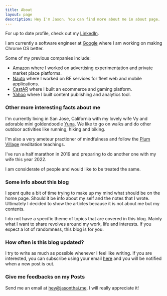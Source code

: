 ```yaml
---
title: About
layout: page
description: Hey I'm Jason. You can find more about me in about page.
---
```


For up to date profile, check out my [LinkedIn](https://www.linkedin.com/in/jasontthai).

I am currently a software engineer at [Google](https://google.com) where I am working on making Chrome OS better.

Some of my previous companies include:

* [Amazon](https://www.amazon.com) where I worked on advertising experimentation and private market place platforms. 
* [Nauto](https://www.nauto.com) where I worked on BE services for fleet web and mobile applications.
* [CastAR](http://castar.com) where I built an ecommerce and gaming platform.
* [Yahoo](https://yahoo.com) where I built content publishing and analytics tool.

### Other more interesting facts about me
I'm currently living in San Jose, California with my lovely wife Vy and adorable mini goldendoodle [Yuna](/assets/img/yuna-chan.jpeg). We like to go on walks and do other outdoor activities like running, hiking and biking.

I'm also a very ameteur practioner of mindfulness and follow the [Plum Village](https://plumvillage.org)  meditation teachings.

I've run a half marathon in 2019 and preparing to do another one with my wife this year 2022.

I am considerate of people and would like to be treated the same.

### Some info about this blog
I spent quite a bit of time trying to make up my mind what should be on the home page. Should it be info about my self and the notes that I wrote. Ultimately I decided to show the articles because it is not about me but my contents.

I do not have a specific theme of topics that are covered in this blog. Mainly what I want to share revolves around my work, life and interests.
If you expect a lot of randomness, this blog is for you.

### How often is this blog updated?
I try to write as much as possible whenever I feel like writing. If you are interested, you can subscribe using your email [here](https://sendy.jasonthai.me/subscription?f=1xbnC4rzl5bZyD5KdkNEpvolP9bMamozYB9Km892ZO0L7mc7N7Pq7ckWA1dY3DSlvL) and you will be notified when a new post is out.

### Give me feedbacks on my Posts
Send me an email at [&#104;&#101;&#121;&#064;&#106;&#097;&#115;&#111;&#110;&#116;&#104;&#097;&#105;&#046;&#109;&#101;](mailto:&#104;&#101;&#121;&#064;&#106;&#097;&#115;&#111;&#110;&#116;&#104;&#097;&#105;&#046;&#109;&#101;). I will really appreciate it!

